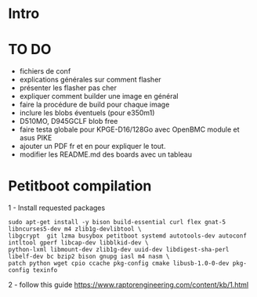 # Intro

# TO DO
* fichiers de conf
* explications générales sur comment flasher
* présenter les flasher pas cher
* expliquer comment builder une image en général
* faire la procédure de build pour chaque image
* inclure les blobs éventuels (pour e350m1)
* D510MO, D945GCLF blob free
* faire testa globale pour KPGE-D16/128Go avec OpenBMC module et asus PIKE 
* ajouter un PDF fr et en pour expliquer le tout. 
* modifier les README.md des boards avec un tableau

# Petitboot compilation

1 - Install requested packages
```
sudo apt-get install -y bison build-essential curl flex gnat-5 libncurses5-dev m4 zlib1g-devlibtool \
libgcrypt  git lzma busybox petitboot systemd autotools-dev autoconf intltool gperf libcap-dev libblkid-dev \
python-lxml libmount-dev zlib1g-dev uuid-dev libdigest-sha-perl libelf-dev bc bzip2 bison gnupg iasl m4 nasm \
patch python wget cpio ccache pkg-config cmake libusb-1.0-0-dev pkg-config texinfo
```
2 - follow this guide 
https://www.raptorengineering.com/content/kb/1.html 
